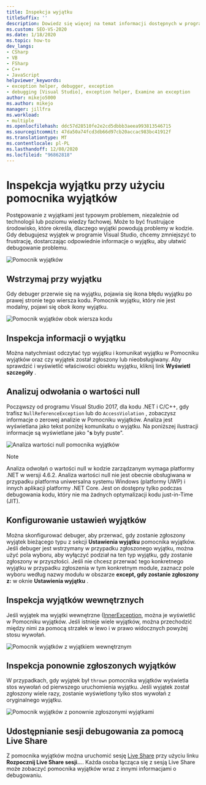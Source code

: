```yaml
---
title: Inspekcja wyjątku
titleSuffix: ''
description: Dowiedz się więcej na temat informacji dostępnych w programie Visual Studio, które ułatwiają debugowanie wyjątków i jak wybiórczo wyłączać wyjątki.
ms.custom: SEO-VS-2020
ms.date: 1/18/2020
ms.topic: how-to
dev_langs:
- CSharp
- VB
- FSharp
- C++
- JavaScript
helpviewer_keywords:
- exception helper, debugger, exception
- debugging [Visual Studio], exception helper, Examine an exception
author: mikejo5000
ms.author: mikejo
manager: jillfra
ms.workload:
- multiple
ms.openlocfilehash: ddc57d28510fe2e2cd5dbbb3aeea993813546715
ms.sourcegitcommit: 47da50a74fcd3db66d97cb20accac983bc41912f
ms.translationtype: MT
ms.contentlocale: pl-PL
ms.lasthandoff: 12/08/2020
ms.locfileid: "96862818"
---
```

# <a name="inspect-an-exception-using-the-exception-helper"></a>Inspekcja wyjątku przy użyciu pomocnika wyjątków 

Postępowanie z wyjątkami jest typowym problemem, niezależnie od technologii lub poziomu wiedzy fachowej. Może to być frustrujące środowisko, które określa, dlaczego wyjątki powodują problemy w kodzie. Gdy debugujesz wyjątek w programie Visual Studio, chcemy zmniejszyć to frustrację, dostarczając odpowiednie informacje o wyjątku, aby ułatwić debugowanie problemu.

![Pomocnik wyjątków](media/debugger-exception-helper-default.png)

## <a name="pause-on-the-exception"></a>Wstrzymaj przy wyjątku
Gdy debuger przerwie się na wyjątku, pojawia się ikona błędu wyjątku po prawej stronie tego wiersza kodu. Pomocnik wyjątku, który nie jest modalny, pojawi się obok ikony wyjątku.

![Pomocnik wyjątków obok wiersza kodu](media/debugger-exception-helper-locerror.png)

## <a name="inspect-exception-info"></a>Inspekcja informacji o wyjątku
Można natychmiast odczytać typ wyjątku i komunikat wyjątku w Pomocniku wyjątków oraz czy wyjątek został zgłoszony lub nieobsługiwany. Aby sprawdzić i wyświetlić właściwości obiektu wyjątku, kliknij link **Wyświetl szczegóły** .

## <a name="analyze-null-references"></a>Analizuj odwołania o wartości null
Począwszy od programu Visual Studio 2017, dla kodu .NET i C/C++, gdy trafisz `NullReferenceException` lub do `AccessViolation` , zobaczysz informacje o zerowej analizie w Pomocniku wyjątków. Analiza jest wyświetlana jako tekst poniżej komunikatu o wyjątku. Na poniższej ilustracji informacje są wyświetlane jako "**s** były puste".

![Analiza wartości null pomocnika wyjątków](media/debugger-exception-helper-default.png)


> [!NOTE]
> Analiza odwołań o wartości null w kodzie zarządzanym wymaga platformy .NET w wersji 4.6.2. Analiza wartości null nie jest obecnie obsługiwana w przypadku platforma uniwersalna systemu Windows (platformy UWP) i innych aplikacji platformy .NET Core. Jest on dostępny tylko podczas debugowania kodu, który nie ma żadnych optymalizacji kodu just-in-Time (JIT).

## <a name="configure-exception-settings"></a>Konfigurowanie ustawień wyjątków 
Można skonfigurować debuger, aby przerwać, gdy zostanie zgłoszony wyjątek bieżącego typu z sekcji **Ustawienia wyjątku** pomocnika wyjątków. Jeśli debuger jest wstrzymany w przypadku zgłoszonego wyjątku, można użyć pola wyboru, aby wyłączyć podział na ten typ wyjątku, gdy zostanie zgłoszony w przyszłości. Jeśli nie chcesz przerwać tego konkretnego wyjątku w przypadku zgłoszenia w tym konkretnym module, zaznacz pole wyboru według nazwy modułu w obszarze **except, gdy zostanie zgłoszony z:** w oknie **Ustawienia wyjątku** . 

## <a name="inspect-inner-exceptions"></a>Inspekcja wyjątków wewnętrznych 
Jeśli wyjątek ma wyjątki wewnętrzne ([InnerException](/dotnet/api/system.exception.innerexception), można je wyświetlić w Pomocniku wyjątków. Jeśli istnieje wiele wyjątków, można przechodzić między nimi za pomocą strzałek w lewo i w prawo widocznych powyżej stosu wywołań.

![Pomocnik wyjątków z wyjątkiem wewnętrznym](media/debugger-exception-helper-innerexception.png)

## <a name="inspect-rethrown-exceptions"></a>Inspekcja ponownie zgłoszonych wyjątków
W przypadkach, gdy wyjątek był `thrown` pomocnika wyjątków wyświetla stos wywołań od pierwszego uruchomienia wyjątku. Jeśli wyjątek został zgłoszony wiele razy, zostanie wyświetlony tylko stos wywołań z oryginalnego wyjątku.

![Pomocnik wyjątków z ponownie zgłoszonymi wyjątkami](media/debugger-exception-helper-innerexception.png)

## <a name="share-a-debug-session-with-live-share"></a>Udostępnianie sesji debugowania za pomocą Live Share
Z pomocnika wyjątków można uruchomić sesję [Live Share](/visualstudio/liveshare/) przy użyciu linku **Rozpocznij Live Share sesji..**.. Każda osoba łącząca się z sesją Live Share może zobaczyć pomocnika wyjątków wraz z innymi informacjami o debugowaniu.